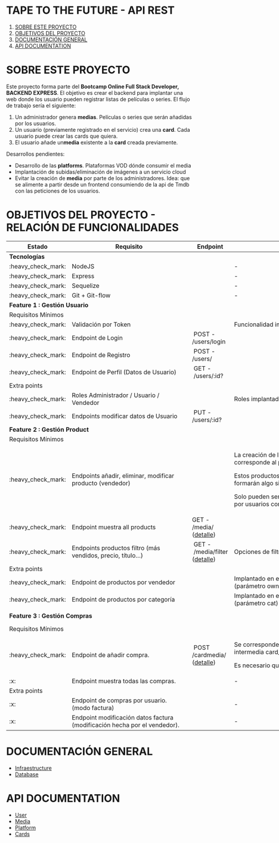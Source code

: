 # TAPE TO THE FUTURE - API REST

1. [SOBRE ESTE PROYECTO](#SOBRE-ESTE-PROYECTO)
2. [OBJETIVOS DEL PROYECTO](#OBJETIVOS-PROYECTO)
3. [DOCUMENTACIÓN GENERAL](#DOCUMENTACION-GENERAL)
4. [API DOCUMENTATION](#API-DOCUMENTATION)

# SOBRE ESTE PROYECTO

Este proyecto forma parte del **Bootcamp Online Full Stack Developer, BACKEND EXPRESS**.
El objetivo es crear el backend para implantar una web donde los usuario pueden registrar listas de películas o series.
El flujo de trabajo sería el siguiente:

1. Un administrador genera **medias**. Películas o series que serán añadidas por los usuarios.
2. Un usuario (previamente registrado en el servicio) crea una **card**. Cada usuario puede crear las cards que quiera.
3. El usuario añade un**media** existente a la **card** creada previamente.

Desarrollos pendientes:
- Desarrollo de las **platforms**. Plataformas VOD dónde consumir el media
- Implantación de subidas/eliminación de imágenes a un servicio cloud
- Evitar la creación de **media** por parte de los administradores. Idea: que se alimente a partir desde un frontend consumiendo de la api de Tmdb con las peticiones de los usuarios. 

# OBJETIVOS DEL PROYECTO  - RELACIÓN DE FUNCIONALIDADES

<table style="width: 1016px;">
<thead>
<tr style="height: 23px;">
<th style="width: 145px; height: 23px;">Estado</th>
<th style="width: 340px; height: 23px;">Requisito</th>
<th style="width: 97px; height: 23px;">Endpoint</th>
<th style="width: 433px; height: 23px;">Comentario</th>
</tr>
</thead>
<tbody>
<tr style="height: 23px;">
<td style="width: 145px; height: 23px;" colspan=4><strong>Tecnolog&iacute;as</strong></td>
</tr>
<tr style="height: 23px;">
<td style="width: 145px; height: 23px;">:heavy_check_mark:</td>
<td style="width: 340px; height: 23px;">NodeJS</td>
<td style="width: 97px; height: 23px;">&nbsp;</td>
<td style="width: 433px; height: 23px;">-</td>
</tr>
<tr style="height: 23px;">
<td style="width: 145px; height: 23px;">:heavy_check_mark:</td>
<td style="width: 340px; height: 23px;">Express</td>
<td style="width: 97px; height: 23px;">&nbsp;</td>
<td style="width: 433px; height: 23px;">-</td>
</tr>
<tr style="height: 23px;">
<td style="width: 145px; height: 23px;">:heavy_check_mark:</td>
<td style="width: 340px; height: 23px;">Sequelize</td>
<td style="width: 97px; height: 23px;">&nbsp;</td>
<td style="width: 433px; height: 23px;">-</td>
</tr>
<tr style="height: 23px;">
<td style="width: 145px; height: 23px;">:heavy_check_mark:</td>
<td style="width: 340px; height: 23px;">Git + Git-flow</td>
<td style="width: 97px; height: 23px;">&nbsp;</td>
<td style="width: 433px; height: 23px;">-</td>
</tr>
<tr style="height: 23px;">
<td style="width: 145px; height: 23px;" colspan="4"><strong>Feature 1 : Gesti&oacute;n Usuario</strong></td>
</tr>
<tr style="height: 23px;">
<td style="width: 145px; height: 23px;" colspan="4">Requisitos M&iacute;nimos</td>
</tr>
<tr style="height: 23px;">
<td style="width: 145px; height: 23px;">:heavy_check_mark:</td>
<td style="width: 340px; height: 23px;">Validaci&oacute;n por Token</td>
<td style="width: 97px; height: 23px;">&nbsp;</td>
<td style="width: 433px; height: 23px;">Funcionalidad implantada con JWT.</td>
</tr>
<tr style="height: 43px;">
<td style="width: 145px; height: 43px;">:heavy_check_mark:</td>
<td style="width: 340px; height: 43px;">Endpoint de Login</td>
<td style="width: 97px; height: 43px;">&nbsp;POST - /users/login</td>
<td style="width: 433px; height: 43px;">&nbsp;</td>
</tr>
<tr style="height: 43px;">
<td style="width: 145px; height: 43px;">:heavy_check_mark:</td>
<td style="width: 340px; height: 43px;">Endpoint de Registro</td>
<td style="width: 97px; height: 43px;">&nbsp;POST - /users/</td>
<td style="width: 433px; height: 43px;">&nbsp;</td>
</tr>
<tr style="height: 43px;">
<td style="width: 145px; height: 43px;">:heavy_check_mark:</td>
<td style="width: 340px; height: 43px;">Endpoint de Perfil (Datos de Usuario)</td>
<td style="width: 97px; height: 43px;">&nbsp;GET -&nbsp;/users/:id?</td>
<td style="width: 433px; height: 43px;">&nbsp;</td>
</tr>
<tr style="height: 23px;">
<td style="width: 145px; height: 23px;" colspan="4">Extra points</td>
</tr>
<tr style="height: 23px;">
<td style="width: 145px; height: 23px;">:heavy_check_mark:</td>
<td style="width: 340px; height: 23px;">Roles Administrador / Usuario / Vendedor</td>
<td style="width: 97px; height: 23px;">&nbsp;</td>
<td style="width: 433px; height: 23px;">Roles implantados: Superadmin, Usuario, Admin</td>
</tr>
<tr style="height: 43px;">
<td style="width: 145px; height: 43px;">:heavy_check_mark:</td>
<td style="width: 340px; height: 43px;">Endpoints modificar datos de Usuario</td>
<td style="width: 97px; height: 43px;">&nbsp;PUT - /users/:id?</td>
<td style="width: 433px; height: 43px;">&nbsp;</td>
</tr>
<tr style="height: 23px;">
<td style="width: 145px; height: 23px;" colspan="4"><strong>Feature 2 : Gesti&oacute;n Product</strong></td>
</tr>
<tr style="height: 23px;">
<td style="width: 145px; height: 23px;" colspan="4">Requisitos M&iacute;nimos</td>
</tr>
<tr style="height: 153px;">
<td style="width: 145px; height: 153px;">:heavy_check_mark:</td>
<td style="width: 340px; height: 153px;">Endpoints a&ntilde;adir, eliminar, modificar producto (vendedor)</td>
<td style="width: 97px; height: 153px;">&nbsp;</td>
<td style="width: 433px; height: 153px;">
<p>La creaci&oacute;n de las "media" (pel&iacute;cula, serie...) corresponde al producto.</p>
<p>Estos productos ser&aacute;n a&ntilde;adidos a una card y formar&aacute;n algo similar a una "Factura".</p>
<p>Solo pueden ser creados, eliminados y modificados por usuarios con rol Admin o superAdmin.</p>
</td>
</tr>
<tr style="height: 23px;">
<td style="width: 145px; height: 23px;">:heavy_check_mark:</td>
<td style="width: 340px; height: 23px;">Endpoint muestra all products</td>
<td style="width: 97px; height: 23px;">GET - /media/ (<a href="./documentation/api/media.md">detalle<a>)</td>
<td style="width: 433px; height: 23px;">&nbsp;</td>
</tr>
<tr style="height: 43px;">
<td style="width: 145px; height: 43px;">:heavy_check_mark:</td>
<td style="width: 340px; height: 43px;">Endpoints productos filtro (m&aacute;s vendidos, precio, t&iacute;tulo&hellip;)</td>
<td style="width: 97px; height: 43px;">&nbsp;GET -&nbsp;/media/filter (<a href="./documentation/api/media.md">detalle<a>)</td>
<td style="width: 433px; height: 43px;">Opciones de filtro:</td>
</tr>
<tr style="height: 23px;">
<td style="width: 145px; height: 23px;" colspan="4">Extra points</td>
</tr>
<tr style="height: 23px;">
<td style="width: 145px; height: 23px;">:heavy_check_mark:</td>
<td style="width: 340px; height: 23px;">Endpoint de productos por vendedor</td>
<td style="width: 97px; height: 23px;">&nbsp;</td>
<td style="width: 433px; height: 23px;">Implantado en el endpoint de filtro de productos (par&aacute;metro own)</td>
</tr>
<tr style="height: 23px;">
<td style="width: 145px; height: 23px;">:heavy_check_mark:</td>
<td style="width: 340px; height: 23px;">Endpoint de productos por categor&iacute;a</td>
<td style="width: 97px; height: 23px;">&nbsp;</td>
<td style="width: 433px; height: 23px;">Implantado en el endpoint de filtro de productos (par&aacute;metro cat)</td>
</tr>
<tr style="height: 43px;">
<td style="width: 145px; height: 43px;" colspan="4"><strong>Feature 3 : Gesti&oacute;n Compras</strong></td>
</tr>
<tr style="height: 23px;">
<td style="width: 145px; height: 23px;" colspan="4">Requisitos M&iacute;nimos</td>
</tr>
<tr style="height: 83px;">
<td style="width: 145px; height: 83px;">:heavy_check_mark:</td>
<td style="width: 340px; height: 83px;">Endpoint de a&ntilde;adir compra.</td>
<td style="width: 97px; height: 83px;">
<p>&nbsp;POST /cardmedia/ (<a href="./documentation/api/media.md">detalle<a>)</p>
</td>
<td style="width: 433px; height: 83px;">
<p>Se corresponde a a&ntilde;adir una un insert a la tabla intermedia&nbsp;card_media.</p>
<p>Es necesario que haya creada primero una card.</p>
</td>
</tr>
<tr style="height: 23px;">
<td style="width: 145px; height: 23px;">:x:</td>
<td style="width: 340px; height: 23px;">Endpoint muestra todas las compras.</td>
<td style="width: 97px; height: 23px;">&nbsp;</td>
<td style="width: 433px; height: 23px;">-</td>
</tr>
<tr style="height: 23px;">
<td style="width: 145px; height: 23px;" colspan="4">Extra points</td>
</tr>
<tr style="height: 23px;">
<td style="width: 145px; height: 23px;">:x:</td>
<td style="width: 340px; height: 23px;">Endpoint de compras por usuario. (modo factura)</td>
<td style="width: 97px; height: 23px;">&nbsp;</td>
<td style="width: 433px; height: 23px;">-</td>
</tr>
<tr style="height: 43px;">
<td style="width: 145px; height: 43px;">:x:</td>
<td style="width: 340px; height: 43px;">Endpoint modificaci&oacute;n datos factura (modificaci&oacute;n hecha por el vendedor).</td>
<td style="width: 97px; height: 43px;">&nbsp;</td>
<td style="width: 433px; height: 43px;">-</td>
</tr>
</tbody>
</table>

# DOCUMENTACIÓN GENERAL

- [Infraestructure](documentation\infrastructure.md)
- [Database](documentation\database.md)

# API DOCUMENTATION

- [User](documentation\api\user.md)
- [Media](documentation\api\media.md)
- [Platform](documentation\api\platform.md)
- [Cards](documentation\api\cards.md)
